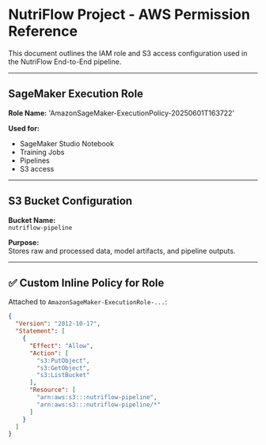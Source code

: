 # NutriFlow Project - AWS Permission Reference

This document outlines the IAM role and S3 access configuration used in the NutriFlow End-to-End pipeline.

---

## SageMaker Execution Role

**Role Name:**
'AmazonSageMaker-ExecutionPolicy-20250601T163722'

**Used for:**
- SageMaker Studio Notebook
- Training Jobs
- Pipelines
- S3 access

---

## S3 Bucket Configuration

**Bucket Name:**  
`nutriflow-pipeline`

**Purpose:**  
Stores raw and processed data, model artifacts, and pipeline outputs.


---

## ✅ Custom Inline Policy for Role

Attached to `AmazonSageMaker-ExecutionRole-...`:

```json
{
  "Version": "2012-10-17",
  "Statement": [
    {
      "Effect": "Allow",
      "Action": [
        "s3:PutObject",
        "s3:GetObject",
        "s3:ListBucket"
      ],
      "Resource": [
        "arn:aws:s3:::nutriflow-pipeline",
        "arn:aws:s3:::nutriflow-pipeline/*"
      ]
    }
  ]
}
